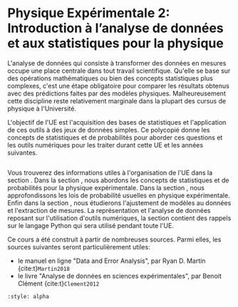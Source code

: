 # Physique Expérimentale 2: Introduction à l’analyse de données et aux statistiques pour la physique

L'analyse de données qui consiste à transformer des données en mesures occupe une place centrale dans tout travail scientifique.
Qu'elle se base sur des opérations mathématiques ou bien des concepts statistiques plus complexes, c'est une étape obligatoire pour comparer les résultats obtenus avec des prédictions faites par des modèles physiques.
Malheureusement cette discipline reste relativement marginale dans la plupart des cursus de physique à l'Université.

L'objectif de l'UE est l'acquisition des bases de statistiques et l'application de ces outils à des jeux de données simples.
Ce polycopié donne les concepts de statistiques et de probabilités pour aborder ces questions et les outils numériques pour les traiter durant cette UE et les années suivantes.

```{tableofcontents}
```

Vous trouverez des informations utiles à l'organisation de l'UE dans la section [](content:orga).
Dans la section [](content:concepts), nous abordons les concepts de statistiques et de probabilités pour la physique expérimentale. Dans la section [](content:intro-loi), nous approfondissons les lois de probabilité usuelles en physique expérimentale. Enfin dans la section [](content:ajustement), nous étudierons l'ajustement de modèles au données et l'extraction de mesures.
La représentation et l'analyse de données reposant sur l'utilisation d'outils numériques, la section [](content:python-app) contient des rappels sur le langage Python qui sera utilisé pendant toute l'UE.

Ce cours a été construit à partir de nombreuses sources.
Parmi elles, les sources suivantes seront particulièrement utiles:
- le manuel en ligne "Data and Error Analysis", par Ryan D. Martin {cite:t}`Martin2018`
- le livre "Analyse de données en sciences expérimentales", par Benoit Clément {cite:t}`Clement2012`

```{bibliography}
:style: alpha
```